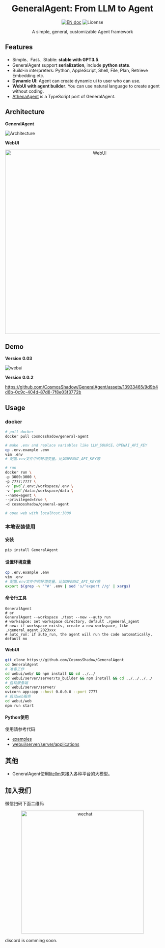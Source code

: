 <h1 align="center">GeneralAgent: From LLM to Agent</h1>
<p align="center">
<a href="README.md"><img src="https://img.shields.io/badge/document-English-blue.svg" alt="EN doc"></a>
<!-- <a href="README_CN.md"><img src="https://img.shields.io/badge/文档-中文版-blue.svg" alt="CN doc"></a> -->
<img src="https://img.shields.io/static/v1?label=license&message=MIT&color=white&style=flat" alt="License"/>
</p>
<p align='center'>
A simple, general, customizable Agent framework
</p>


## Features

* Simple、Fast、Stable: **stable with GPT3.5**.
* GeneralAgent support **serialization**, include **python state**.
* Build-in interpreters: Python, AppleScript, Shell, File, Plan, Retrieve Embedding etc.
* **Dynamic UI**: Agent can create dynamic ui to user who can use.
* **WebUI with agent builder**. You can use natural language to create agent without coding.
* [AthenaAgent](https://github.com/sigworld/AthenaAgent) is a TypeScript port of GeneralAgent.



## Architecture

**GeneralAgent**

![Architecture](./docs/images/Architecture_2023.11.15.png)

**WebUI**

<p align="center">
<img src="./docs/images/webui_2023.11.15.png" alt="WebUI" width=600/>
</p>


## Demo

**Version 0.03**

![webui](./docs/images/2023.11.15.jpg)



**Version 0.0.2**



https://github.com/CosmosShadow/GeneralAgent/assets/13933465/9d9b4d6b-0c9c-404d-87d8-7f8e03f3772b



## Usage

### docker

```bash
# pull docker
docker pull cosmosshadow/general-agent

# make .env and replace variables like LLM_SOURCE、OPENAI_API_KEY
cp .env.example .env
vim .env
# 配置.env文件中的环境变量，比如OPENAI_API_KEY等

# run
docker run \
-p 3000:3000 \
-p 7777:7777 \
-v `pwd`/.env:/workspace/.env \
-v `pwd`/data:/workspace/data \
--name=agent \
--privileged=true \
-d cosmosshadow/general-agent

# open web with localhost:3000
```



### 本地安装使用

#### 安装

```bash
pip install GeneralAgent
```

#### 设置环境变量

```bash
cp .env.example .env
vim .env
# 配置.env文件中的环境变量，比如OPENAI_API_KEY等
export $(grep -v '^#' .env | sed 's/^export //g' | xargs)
```

#### 命令行工具

```shell
GeneralAgent
# or
GeneralAgent --workspace ./test --new --auto_run
# worksapce: Set workspace directory, default ./general_agent
# new: if workspace exists, create a new workspace, like ./general_agent_2023xxx
# auto_run: if auto_run, the agent will run the code automatically, default no
```

#### WebUI

```bash
git clone https://github.com/CosmosShadow/GeneralAgent
cd GeneralAgent
# 准备工作
cd webui/web/ && npm install && cd ../../
cd webui/server/server/ts_builder && npm install && cd ../../../../
# 启动服务端
cd webui/server/server/
uvicorn app:app --host 0.0.0.0 --port 7777
# 启动web服务
cd webui/web
npm run start
```

#### Python使用

使用请参考代码

* [examples](examples)
* [webui/server/server/applications](webui/server/server/applications)



## 其他

* GeneralAgent使用[litellm](https://docs.litellm.ai/docs/)来接入各种平台的大模型。



## 加入我们

微信扫码下面二维码

<p align="center">
<img src="./docs/images/wechat.jpg" alt="wechat" width=400/>
</p>

discord is comming soon.